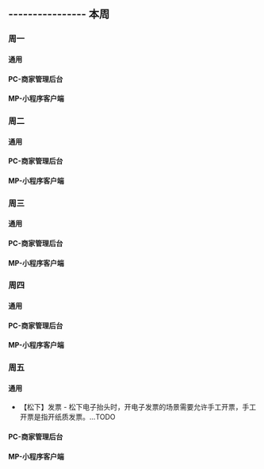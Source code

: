 ## ---------------- 本周

### 周一
#### 通用
#### PC-商家管理后台
#### MP-小程序客户端

### 周二
#### 通用
#### PC-商家管理后台
#### MP-小程序客户端

### 周三
#### 通用
#### PC-商家管理后台
#### MP-小程序客户端

### 周四
#### 通用
#### PC-商家管理后台
#### MP-小程序客户端

### 周五
#### 通用
* 【松下】发票 - 松下电子抬头时，开电子发票的场景需要允许手工开票，手工开票是指开纸质发票。...TODO
#### PC-商家管理后台
#### MP-小程序客户端
